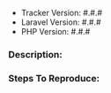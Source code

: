 - Tracker Version: #.#.#
- Laravel Version: #.#.#
- PHP Version: #.#.#

### Description:

### Steps To Reproduce:

